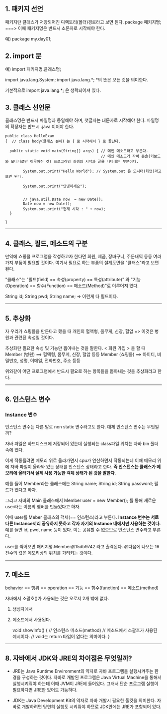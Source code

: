 ## 1. 패키지 선언 

패키지란 클래스가 저장되어진 디렉토리(폴더)경로라고 보면 된다.
package 패키지명; ===> 이때 패키지명은 반드시 소문자로 시작해야 한다.

예) package my.day01;

## 2. import 문

예) import 패키지명.클래스명;
    
   import java.lang.System;
   import java.lang.*;   \*의 뜻은 모든 것을 의미한다.
   
   기본적으로 import java.lang.*; 은 생략되어져 있다.
   
## 3. 클래스 선언문
 
 클래스명은 반드시 파일명과 동일해야 하며, 첫글자는 대문자로 시작해야 한다.
파일명의 확장자는 반드시 .java 이어야 한다.

    public class HelloExam
    {  // class body(클래스 본체) 는 { 로 시작해서 } 로 끝난다.

      public static void main(String[] args) { // 메인 메소드라고 부른다.
                                               // 메인 메소드가 자바 콘솔(키보드와 모니터로만 이루어진 것) 프로그래밍 실행의 시작과 끝을 나타내는 부분이다.
                                               
       		System.out.print("Hello World"); // System.out 은 모니터(화면)라고 보면 된다.
      	
            System.out.print("안녕하세요");
			
            
            // java.util.Date now  = new Date();
            Date now = new Date();
            System.out.print("현재 시각 : " + now);
      }

    }

--------------------------------

## 4. 클래스, 필드, 메소드의 구분

만약에 쇼핑몰 프로그램을 작성하고자 한다면
회원, 제품, 장바구니, 주문내역 등등 여러가지 부품이 필요할 것이다.
여기서 필요로 하는 부품의 설계도면을 "클래스"라고 보면 된다.

"클래스"는 "필드(field) == 속성(property) == 특성(attribute)" 와
"기능(Operation) == 함수(Function) == 메소드(Method)"로 이루어져 있다.

String id;
String pwd;
String name; => 이런게 다 필드이다.


--------------------------------

## 5. 추상화
자 우리가 쇼핑몰을 만든다고 했을 때
개인의 혈액형, 몸무게, 신장, 혈압 => 이것은 병원과 관련된 속성일 것이다.

추상화란 필요한 속성 및 기능만 뽑아내는 것을 말한다.
< 회원 가입 > 을 할 때
Member (병원) ==> 혈액형, 몸무게, 신장, 혈압 등등
Member (쇼핑몰) ==> 아이디, 비밀번호, 성명, 이메일, 전화번호, 주소 등등

위와같이 어떤 프로그램에서 반드시 필요로 하는 항목들을 뽑아내는 것을 추상화라고 한다.

--------------------------------

## 6. 인스턴스 변수

### Instance 변수
인스턴스 변수는 다른 말로 non static 변수라고도 한다.
대체 인스턴스 변수는 무엇일까?

자바 파일은 하드디스크에 저장되어 있는데
실행되는 class파일 위치는 자바 bin 폴더 속에 있다.

이게 작동될려면 메모리 위로 올라가면서 cpu가 연산하면서 작동되는데
이때 메모리 위에 자바 파일이 올라와 있는 상태를 인스턴스 상태라고 한다. **즉 인스턴스는 클래스가 메모리에 올라가서 실제 사용 가능한 객체 상태가 된 것을 말한다.**

예를 들어
Member라는 클래스에는
String name;
String id;
String password; 필드가 있다고 하자.

그리고 자바의 Main 클래스에서 
Member user = new Member(); 를 통해
새로운 user라는 이름의 멤버를 만들었다고 하자.

이때 user를 Meber 클래스의 객체(== 인스턴스)라고 부른다.
**Instance 변수는 서로 다른 Instance끼리 공유하지 못하고 각자
자기의 Instance 내에서만 사용하는 것이다.** 예를 들면 id, pwd, name 등이 있다. 이는 공유할 수 없으므로 인스턴스 변수라고 부른다.

user를 찍어보면 패키지명.Member@15db9742 라고 출력된다.
@다음에 나오는 16진수의 값은 메모리상의 위치를 가리키는 것이다.

--------------------------------

## 7. 메소드

behavior == 행위 == operation == 기능 == 함수(function) == 메소드(method) 

자바에서 소괄호()가 사용되는 것은 오로지 2개 밖에 없다.
1) 생성자에서 
2) 메소드에서 사용된다.

    void showInfo() {  // 인스턴스 메소드(method)
        // 메소드에서 소괄호가 사용된 예시이다.
        // void는 return 타입이 없다는 의미이다.
    }

--------------------------------
## 8. 자바에서 JDK와 JRE의 차이점은 무엇일까?

* JRE는 Java Runtime Environment의 약자로 자바 프로그램을 실행시켜주는 환경을 구성하는 것이다. 자바로 개발된 프로그램은 Java Virtual Machine을 통해서 실행시켜줘야 하는데 이때 JVM이 JRE에 들어있다. 그래서 단순 프로그램 실행이 필요하다면 JRE만 있어도 가능하다.

* JDK는 Java Development Kit의 약자로 자바 개발시 필요한 툴킷을 의미한다. 자바로 개발하려면 당연히 실행도 시켜줘야 하므로 JDK안에는 JRE가 포함되어 있다.